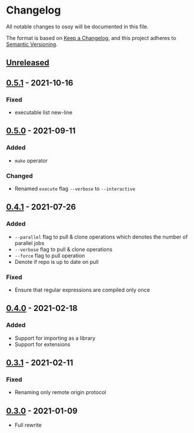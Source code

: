 # Changelog

All notable changes to osoy will be documented in this file.

The format is based on [Keep a Changelog](https://keepachangelog.com/en/1.0.0),
and this project adheres to
[Semantic Versioning](https://doc.rust-lang.org/cargo/reference/semver.html).

## [Unreleased]

## [0.5.1] - 2021-10-16

### Fixed

- executable list new-line

## [0.5.0] - 2021-09-11

### Added

- `make` operator

### Changed

- Renamed `execute` flag `--verbose` to `--interactive`

## [0.4.1] - 2021-07-26

### Added

- `--parallel` flag to pull & clone operations which denotes the number of
  parallel jobs
- `--verbose` flag to pull & clone operations
- `--force` flag to pull operation
- Denote if repo is up to date on pull

### Fixed

- Ensure that regular expressions are compiled only once

## [0.4.0] - 2021-02-18

### Added

- Support for importing as a library
- Support for extensions

## [0.3.1] - 2021-02-11

### Fixed

- Renaming only remote origin protocol

## [0.3.0] - 2021-01-09

- Full rewrite

[unreleased]: https://gitlab.com/osoy/osoy/compare/v0.5.1...main
[0.5.1]: https://gitlab.com/osoy/osoy/compare/v0.5.0...v0.5.1
[0.5.0]: https://gitlab.com/osoy/osoy/compare/v0.4.1...v0.5.0
[0.4.1]: https://gitlab.com/osoy/osoy/compare/v0.4.0...v0.4.1
[0.4.0]: https://gitlab.com/osoy/osoy/compare/v0.3.1...v0.4.0
[0.3.1]: https://gitlab.com/osoy/osoy/compare/v0.3.0...v0.3.1
[0.3.0]: https://gitlab.com/osoy/osoy/tree/v0.3.0
